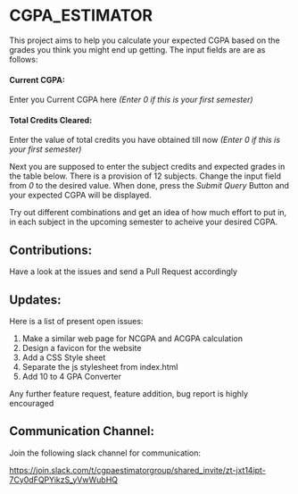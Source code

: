 # CGPA_ESTIMATOR

This project aims to help you calculate your expected CGPA based on the grades you think you might end up getting.
The input fields are are as follows:

#### **Current CGPA:** 
Enter you Current CGPA here
*(Enter 0 if this is your first semester)*

#### **Total Credits Cleared:** 
Enter the value of total credits you have obtained till now
*(Enter 0 if this is your first semester)*

Next you are supposed to enter the subject credits and expected grades in the table below. 
There is a provision of 12 subjects. Change the input field from *0* to the desired value. 
When done, press the *Submit Query* Button and your expected CGPA will be displayed.

Try out different combinations and get an idea of how much effort to put in, in each subject in the upcoming semester to acheive your desired CGPA.

## Contributions:

Have a look at the issues and send a Pull Request accordingly

## Updates:

Here is a list of present open issues:
1. Make a similar web page for NCGPA and ACGPA calculation
2. Design a favicon for the website
3. Add a CSS Style sheet
4. Separate the js stylesheet from index.html 
5. Add 10 to 4 GPA Converter

Any further feature request, feature addition, bug report is highly encouraged

## Communication Channel:

Join the following slack channel for communication:

https://join.slack.com/t/cgpaestimatorgroup/shared_invite/zt-jxt14ipt-7Cy0dFQPYikzS_yVwWubHQ
